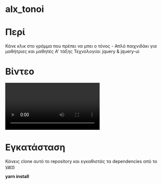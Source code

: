 # alx_tonoi

# Περί
Κάνε κλικ στο γράμμα που πρέπει να μπει ο τόνος - Απλό παιχνιδάκι για μαθήτριες και μαθητές Α' τάξης
Τεχνολογιία: jquery & jquery-ui

# Βίντεο
![quiz-engine-screenshot](img/alx_tonoi.mp4) 

# Εγκατάσταση
Κάνεις clone αυτό το repository και εγκαθιστάς τα dependencies από το [yarn](https://yarnpkg.com/en/)

**yarn install**
